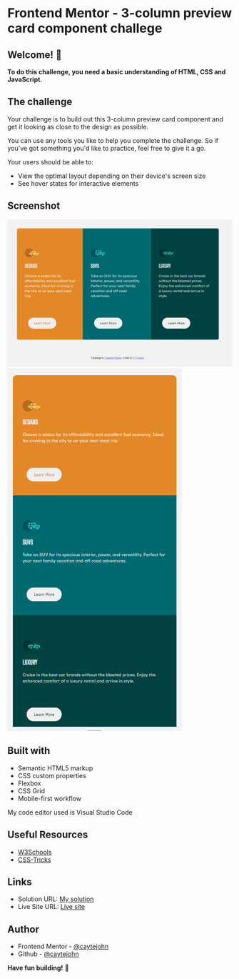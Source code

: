 # Frontend Mentor - 3-column preview card component challege

## Welcome! 👋

**To do this challenge, you need a basic understanding of HTML, CSS and JavaScript.**

## The challenge

Your challenge is to build out this 3-column preview card component and get it looking as close to the design as possible.

You can use any tools you like to help you complete the challenge. So if you've got something you'd like to practice, feel free to give it a go.

Your users should be able to:

- View the optimal layout depending on their device's screen size
- See hover states for interactive elements

## Screenshot

![Desktop View](./design/front-end.png)
![Mobile View](./design/mobile.png)

## Built with

- Semantic HTML5 markup
- CSS custom properties
- Flexbox
- CSS Grid
- Mobile-first workflow

My code editor used is Visual Studio Code

## Useful Resources

- [W3Schools](https://www.w3schools.com/)
- [CSS-Tricks](https://css-tricks.com/snippets/css/a-guide-to-flexbox/)

## Links

- Solution URL: [My solution](https://github.com/caytejohn/column-preview-card-component)
- Live Site URL: [Live site](https://caytejohn.github.io/column-preview-card-component/)

## Author

- Frontend Mentor - [@caytejohn](https://www.frontendmentor.io/profile/caytejohn)
- Github - [@caytejohn](https://github.com/caytejohn)

**Have fun building!** 🚀
